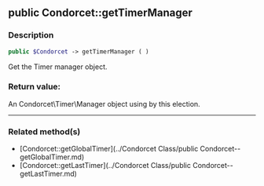 ## public Condorcet::getTimerManager

### Description    

```php
public $Condorcet -> getTimerManager ( )
```

Get the Timer manager object.    


### Return value:   

An Condorcet\Timer\Manager object using by this election.


---------------------------------------

### Related method(s)      

* [Condorcet::getGlobalTimer](../Condorcet Class/public Condorcet--getGlobalTimer.md)    
* [Condorcet::getLastTimer](../Condorcet Class/public Condorcet--getLastTimer.md)    
